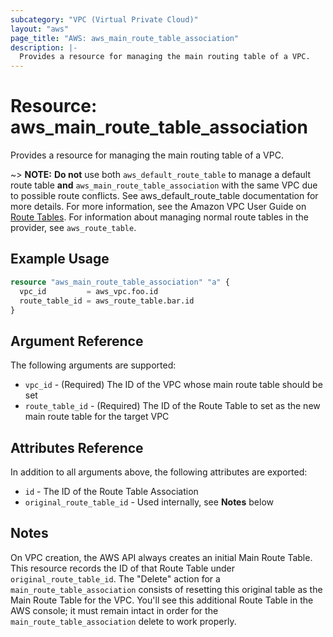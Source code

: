 ```yaml
---
subcategory: "VPC (Virtual Private Cloud)"
layout: "aws"
page_title: "AWS: aws_main_route_table_association"
description: |-
  Provides a resource for managing the main routing table of a VPC.
---
```


# Resource: aws_main_route_table_association

Provides a resource for managing the main routing table of a VPC.

~> **NOTE:** **Do not** use both `aws_default_route_table` to manage a default route table **and** `aws_main_route_table_association` with the same VPC due to possible route conflicts. See aws_default_route_table documentation for more details.
For more information, see the Amazon VPC User Guide on [Route Tables](https://docs.aws.amazon.com/vpc/latest/userguide/VPC_Route_Tables.html). For information about managing normal route tables in the provider, see `aws_route_table`.

## Example Usage

```terraform
resource "aws_main_route_table_association" "a" {
  vpc_id         = aws_vpc.foo.id
  route_table_id = aws_route_table.bar.id
}
```

## Argument Reference

The following arguments are supported:

* `vpc_id` - (Required) The ID of the VPC whose main route table should be set
* `route_table_id` - (Required) The ID of the Route Table to set as the new
  main route table for the target VPC

## Attributes Reference

In addition to all arguments above, the following attributes are exported:

* `id` - The ID of the Route Table Association
* `original_route_table_id` - Used internally, see **Notes** below

## Notes

On VPC creation, the AWS API always creates an initial Main Route Table. This
resource records the ID of that Route Table under `original_route_table_id`.
The "Delete" action for a `main_route_table_association` consists of resetting
this original table as the Main Route Table for the VPC. You'll see this
additional Route Table in the AWS console; it must remain intact in order for
the `main_route_table_association` delete to work properly.
